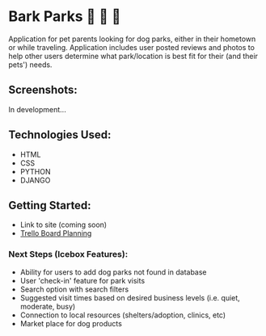 # Bark Parks 🐾 🐶 🐾

Application for pet parents looking for dog parks, either in their hometown or while traveling. Application includes user posted reviews and photos to help other users determine what park/location is best fit for their (and their pets') needs. 

## Screenshots:
In development...

## Technologies Used:
* HTML
* CSS
* PYTHON
* DJANGO

## Getting Started:
* Link to site (coming soon)
* <a href="https://trello.com/b/3QipEbGc/p4-planning">Trello Board Planning</a>


### Next Steps (Icebox Features):
* Ability for users to add dog parks not found in database
* User 'check-in' feature for park visits
* Search option with search filters
* Suggested visit times based on desired business levels (i.e. quiet, moderate, busy)
* Connection to local resources (shelters/adoption, clinics, etc)
* Market place for dog products